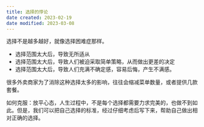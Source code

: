 ```yaml
---
title: 选择的悖论
date created: 2023-02-19
date modified: 2023-03-08
---
```


选择不是越多越好，就像选择困难症那样。

- 选择范围太大后，导致无所适从
- 选择范围太大后，导致人们被迫采取简单策略，从而做出更差的决定
- 选择范围太大后，导致人们充满不确定感，容易后悔，产生不满感。

很多外卖商家为了消除这种选择太多的影响，往往会缩减菜单数量，或者提供几款套餐。

如何克服：放平心态，人生过程中，不是每个选择都需要力求完美的，也做不到如此。但是，我们可以把自己选择的标准，经过仔细考虑后写下来，帮助自己做出相对正确的选择。
